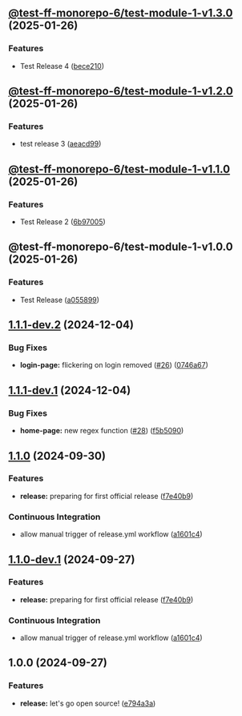## [@test-ff-monorepo-6/test-module-1-v1.3.0](https://github.com/Jonas-Krahn/IAV-Frontend-Framework-Monorepo-2/compare/@test-ff-monorepo-6/test-module-1-v1.2.0...@test-ff-monorepo-6/test-module-1-v1.3.0) (2025-01-26)

### Features

* Test Release 4 ([bece210](https://github.com/Jonas-Krahn/IAV-Frontend-Framework-Monorepo-2/commit/bece210e079b9e664c999a6e8f54ef12396b89a7))

## [@test-ff-monorepo-6/test-module-1-v1.2.0](https://github.com/Jonas-Krahn/IAV-Frontend-Framework-Monorepo-2/compare/@test-ff-monorepo-6/test-module-1-v1.1.0...@test-ff-monorepo-6/test-module-1-v1.2.0) (2025-01-26)

### Features

* test release 3 ([aeacd99](https://github.com/Jonas-Krahn/IAV-Frontend-Framework-Monorepo-2/commit/aeacd996f2f65b926326eb4683a03eb6506ff6b5))

## [@test-ff-monorepo-6/test-module-1-v1.1.0](https://github.com/Jonas-Krahn/IAV-Frontend-Framework-Monorepo-2/compare/@test-ff-monorepo-6/test-module-1-v1.0.0...@test-ff-monorepo-6/test-module-1-v1.1.0) (2025-01-26)

### Features

* Test Release 2 ([6b97005](https://github.com/Jonas-Krahn/IAV-Frontend-Framework-Monorepo-2/commit/6b97005622de80c2cd443d62fec9af84d2648c33))

## @test-ff-monorepo-6/test-module-1-v1.0.0 (2025-01-26)

### Features

* Test Release ([a055899](https://github.com/Jonas-Krahn/IAV-Frontend-Framework-Monorepo-2/commit/a055899857229292472f5814476a88525d50c2a2))

## [1.1.1-dev.2](https://github.com/iavofficial/IAVFrontendFramework/compare/v1.1.1-dev.1...v1.1.1-dev.2) (2024-12-04)

### Bug Fixes

* **login-page:** flickering on login removed ([#26](https://github.com/iavofficial/IAVFrontendFramework/issues/26)) ([0746a67](https://github.com/iavofficial/IAVFrontendFramework/commit/0746a6740f641e20db84a46824535051ce5d557d))

## [1.1.1-dev.1](https://github.com/iavofficial/IAVFrontendFramework/compare/v1.1.0...v1.1.1-dev.1) (2024-12-04)

### Bug Fixes

* **home-page:** new regex function ([#28](https://github.com/iavofficial/IAVFrontendFramework/issues/28)) ([f5b5090](https://github.com/iavofficial/IAVFrontendFramework/commit/f5b5090b73e64d8b8dea83465577a2e3508d981e))

## [1.1.0](https://github.com/iavofficial/IAVFrontendFramework/compare/v1.0.0...v1.1.0) (2024-09-30)

### Features

* **release:** preparing for first official release ([f7e40b9](https://github.com/iavofficial/IAVFrontendFramework/commit/f7e40b951012cfe5464eeacb79f0b31e9021feb8))

### Continuous Integration

* allow manual trigger of release.yml workflow ([a1601c4](https://github.com/iavofficial/IAVFrontendFramework/commit/a1601c448a8d873c38377534145eb94a9e48dc99))

## [1.1.0-dev.1](https://github.com/iavofficial/IAVFrontendFramework/compare/v1.0.0...v1.1.0-dev.1) (2024-09-27)

### Features

* **release:** preparing for first official release ([f7e40b9](https://github.com/iavofficial/IAVFrontendFramework/commit/f7e40b951012cfe5464eeacb79f0b31e9021feb8))

### Continuous Integration

* allow manual trigger of release.yml workflow ([a1601c4](https://github.com/iavofficial/IAVFrontendFramework/commit/a1601c448a8d873c38377534145eb94a9e48dc99))

## 1.0.0 (2024-09-27)

### Features

* **release:** let's go open source! ([e794a3a](https://github.com/iavofficial/IAVFrontendFramework/commit/e794a3a4c891c8ede168e2006dd49f242e1e880f))
